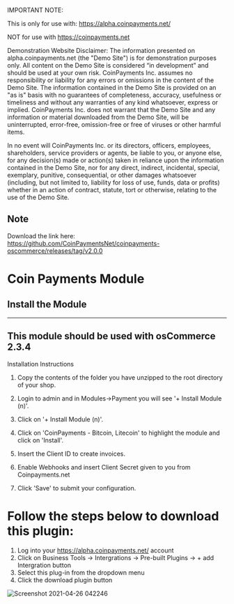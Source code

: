 IMPORTANT NOTE:

This is only for use with: https://alpha.coinpayments.net/

NOT for use with https://coinpayments.net

Demonstration Website Disclaimer:   The information presented on alpha.coinpayments.net (the "Demo Site") is for demonstration purposes only. All content on the Demo Site is considered “in development” and should be used at your own risk. CoinPayments Inc. assumes no responsibility or liability for any errors or omissions in the content of the Demo Site. The information contained in the Demo Site is provided on an "as is" basis with no guarantees of completeness, accuracy, usefulness or timeliness and without any warranties of any kind whatsoever, express or implied. CoinPayments Inc. does not warrant that the Demo Site and any information or material downloaded from the Demo Site, will be uninterrupted, error-free, omission-free or free of viruses or other harmful items.

In no event will CoinPayments Inc. or its directors, officers, employees, shareholders, service providers or agents, be liable to you, or anyone else, for any decision(s) made or action(s) taken in reliance upon the information contained in the Demo Site, nor for any direct, indirect, incidental, special, exemplary, punitive, consequential, or other damages whatsoever (including, but not limited to, liability for loss of use, funds, data or profits) whether in an action of contract, statute, tort or otherwise, relating to the use of the Demo Site.

## **Note**
Download the link here: https://github.com/CoinPaymentsNet/coinpayments-oscommerce/releases/tag/v2.0.0

# Coin Payments Module
## Install the Module
-------------------------------------------------------
This module should be used with osCommerce 2.3.4
-------------------------------------------------------
Installation Instructions

1. Copy the contents of the folder you have unzipped to the root directory of your shop.

2. Login to admin and in Modules->Payment you will see '+ Install Module (n)'.

4. Click on '+ Install Module (n)'.

3. Click on 'CoinPayments - Bitcoin, Litecoin' to highlight the module and click on 'Install'.

4. Insert the Client ID to create invoices.

5. Enable Webhooks and insert Client Secret given to you from Coinpayments.net

6. Click 'Save' to submit your configuration. 

# Follow the steps below to download this plugin:
  
1. Log into your https://alpha.coinpayments.net/ account
2. Click on Business Tools -> Intergrations -> Pre-built Plugins -> + add Intergration button
3. Select this plug-in from the dropdown menu
4. Click the download plugin button  
   
![Screenshot 2021-04-26 042246](https://user-images.githubusercontent.com/72504315/116074859-234bef80-a647-11eb-975d-2a45abf1744d.png)
